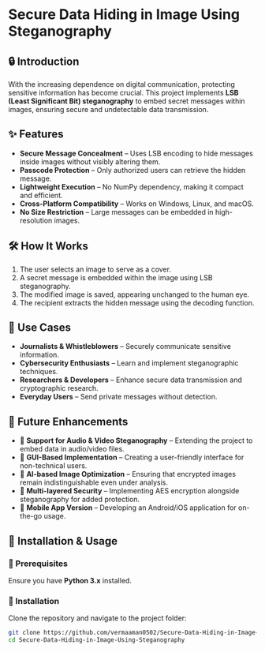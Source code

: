# Secure Data Hiding in Image Using Steganography  

## 🔒 Introduction  
With the increasing dependence on digital communication, protecting sensitive information has become crucial. This project implements **LSB (Least Significant Bit) steganography** to embed secret messages within images, ensuring secure and undetectable data transmission.  

## ✨ Features  
- **Secure Message Concealment** – Uses LSB encoding to hide messages inside images without visibly altering them.  
- **Passcode Protection** – Only authorized users can retrieve the hidden message.  
- **Lightweight Execution** – No NumPy dependency, making it compact and efficient.  
- **Cross-Platform Compatibility** – Works on Windows, Linux, and macOS.  
- **No Size Restriction** – Large messages can be embedded in high-resolution images.  

## 🛠️ How It Works  
1. The user selects an image to serve as a cover.  
2. A secret message is embedded within the image using LSB steganography.  
3. The modified image is saved, appearing unchanged to the human eye.  
4. The recipient extracts the hidden message using the decoding function.  

## 🎯 Use Cases  
- **Journalists & Whistleblowers** – Securely communicate sensitive information.  
- **Cybersecurity Enthusiasts** – Learn and implement steganographic techniques.  
- **Researchers & Developers** – Enhance secure data transmission and cryptographic research.  
- **Everyday Users** – Send private messages without detection.  

## 🚀 Future Enhancements  
- 🔹 **Support for Audio & Video Steganography** – Extending the project to embed data in audio/video files.  
- 🔹 **GUI-Based Implementation** – Creating a user-friendly interface for non-technical users.  
- 🔹 **AI-based Image Optimization** – Ensuring that encrypted images remain indistinguishable even under analysis.  
- 🔹 **Multi-layered Security** – Implementing AES encryption alongside steganography for added protection.  
- 🔹 **Mobile App Version** – Developing an Android/iOS application for on-the-go usage.  

## 📌 Installation & Usage  
### 🔹 Prerequisites  
Ensure you have **Python 3.x** installed.  

### 🔹 Installation  
Clone the repository and navigate to the project folder:  
```bash
git clone https://github.com/vermaaman0502/Secure-Data-Hiding-in-Image-Using-Steganography.git
cd Secure-Data-Hiding-in-Image-Using-Steganography
